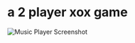 <h1> a 2 player xox game</h1>

![Music Player Screenshot](https://github.com/user-attachments/assets/3c8b5d27-6491-4829-a6c4-0200c48bd782)
